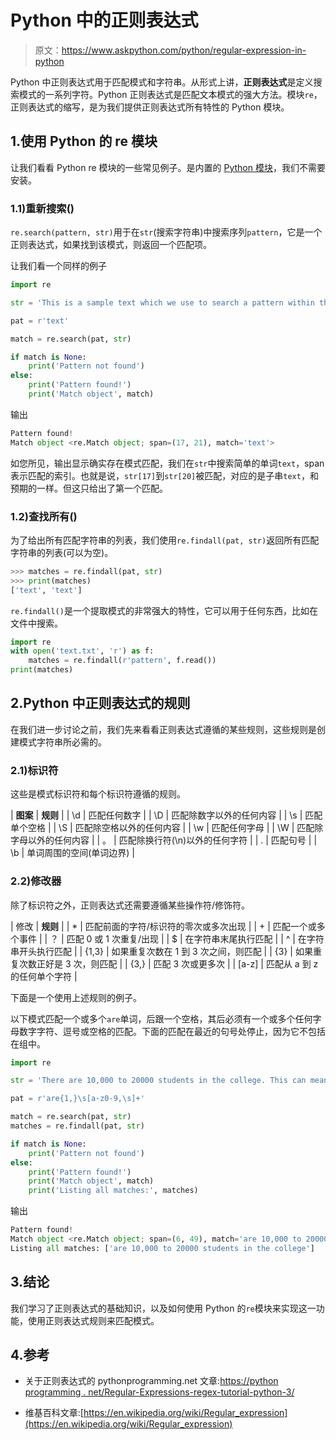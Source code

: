 # Python 中的正则表达式

> 原文：<https://www.askpython.com/python/regular-expression-in-python>

Python 中正则表达式用于匹配模式和字符串。从形式上讲，**正则表达式**是定义搜索模式的一系列字符。Python 正则表达式是匹配文本模式的强大方法。模块`re`，正则表达式的缩写，是为我们提供正则表达式所有特性的 Python 模块。

## 1.使用 Python 的 re 模块

让我们看看 Python re 模块的一些常见例子。是内置的 [Python 模块](https://www.askpython.com/python-modules/python-modules)，我们不需要安装。

### 1.1)重新搜索()

`re.search(pattern, str)`用于在`str`(搜索字符串)中搜索序列`pattern`，它是一个正则表达式，如果找到该模式，则返回一个匹配项。

让我们看一个同样的例子

```py
import re

str = 'This is a sample text which we use to search a pattern within the text.'

pat = r'text'

match = re.search(pat, str)

if match is None:
    print('Pattern not found')
else:
    print('Pattern found!')
    print('Match object', match)

```

输出

```py
Pattern found!
Match object <re.Match object; span=(17, 21), match='text'>

```

如您所见，输出显示确实存在模式匹配，我们在`str`中搜索简单的单词`text`，span 表示匹配的索引。也就是说，`str[17]`到`str[20]`被匹配，对应的是子串`text`，和预期的一样。但这只给出了第一个匹配。

### 1.2)查找所有()

为了给出所有匹配字符串的列表，我们使用`re.findall(pat, str)`返回所有匹配字符串的列表(可以为空)。

```py
>>> matches = re.findall(pat, str)
>>> print(matches)
['text', 'text']

```

`re.findall()`是一个提取模式的非常强大的特性，它可以用于任何东西，比如在文件中搜索。

```py
import re
with open('text.txt', 'r') as f:
    matches = re.findall(r'pattern', f.read())
print(matches)

```

## 2.Python 中正则表达式的规则

在我们进一步讨论之前，我们先来看看正则表达式遵循的某些规则，这些规则是创建模式字符串所必需的。

### 2.1)标识符

这些是模式标识符和每个标识符遵循的规则。

| **图案** | **规则** |
| \d | 匹配任何数字 |
| \D | 匹配除数字以外的任何内容 |
| \s | 匹配单个空格 |
| \S | 匹配除空格以外的任何内容 |
| \w | 匹配任何字母 |
| \W | 匹配除字母以外的任何内容 |
| 。 | 匹配除换行符(\n)以外的任何字符 |
| \. | 匹配句号 |
| \b | 单词周围的空间(单词边界) |

### 2.2)修改器

除了标识符之外，正则表达式还需要遵循某些操作符/修饰符。

| 修改 | **规则** |
| * | 匹配前面的字符/标识符的零次或多次出现 |
| + | 匹配一个或多个事件 |
| ？ | 匹配 0 或 1 次重复/出现 |
| $ | 在字符串末尾执行匹配 |
| ^ | 在字符串开头执行匹配 |
| {1,3} | 如果重复次数在 1 到 3 次之间，则匹配 |
| {3} | 如果重复次数正好是 3 次，则匹配 |
| {3,} | 匹配 3 次或更多次 |
| [a-z] | 匹配从 a 到 z 的任何单个字符 |

下面是一个使用上述规则的例子。

以下模式匹配一个或多个`are`单词，后跟一个空格，其后必须有一个或多个任何字母数字字符、逗号或空格的匹配。下面的匹配在最近的句号处停止，因为它不包括在组中。

```py
import re

str = 'There are 10,000 to 20000 students in the college. This can mean anything.\n'

pat = r'are{1,}\s[a-z0-9,\s]+'

match = re.search(pat, str)
matches = re.findall(pat, str)

if match is None:
    print('Pattern not found')
else:
    print('Pattern found!')
    print('Match object', match)
    print('Listing all matches:', matches)

```

输出

```py
Pattern found!
Match object <re.Match object; span=(6, 49), match='are 10,000 to 20000 students in the college'>
Listing all matches: ['are 10,000 to 20000 students in the college']

```

## 3.结论

我们学习了正则表达式的基础知识，以及如何使用 Python 的`re`模块来实现这一功能，使用正则表达式规则来匹配模式。

## 4.参考

*   关于正则表达式的 pythonprogramming.net 文章:[https://python programming . net/Regular-Expressions-regex-tutorial-python-3/](https://pythonprogramming.net/regular-expressions-regex-tutorial-python-3/)

*   维基百科文章:[https://en.wikipedia.org/wiki/Regular_expression](https://en.wikipedia.org/wiki/Regular_expression)